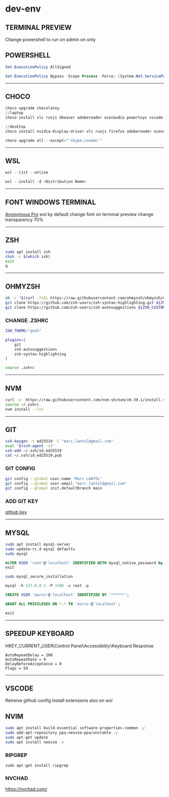 # dev-env

## TERMINAL PREVIEW
Change powershell to run on admin on only

## POWERSHELL
```powershell
Set-ExecutionPolicy AllSigned
```
```powershell
Set-ExecutionPolicy Bypass -Scope Process -Force; [System.Net.ServicePointManager]::SecurityProtocol = [System.Net.ServicePointManager]::SecurityProtocol -bor 3072; iex ((New-Object System.Net.WebClient).DownloadString('https://community.chocolatey.org/install.ps1'))
```
___
## CHOCO
```powershell
choco upgrade chocolatey
//laptop
choco install vlc runjs dbeaver adobereader ocenaudio powertoys vscode

//desktop
choco install nvidia-display-driver vlc runjs firefox adobereader ocenaudio powertoys dbeaver vscode transmission googlechrome
```

```powershell
choco upgrade all --except="'skype,conemu'"
```
___
## WSL

```powershell
wsl --list --online
```
```powershell
wsl --install -d <Distribution Name>
```
___
## FONT WINDOWS TERMINAL
[Anonymous Pro](https://www.marksimonson.com/fonts/view/anonymous-pro)
wsl by default
change font on terminal preview
change transparency 70%
___
## ZSH
```bash
sudo apt install zsh
chsh -s $(which zsh)
exit
q
```
___
## OHMYZSH

```bash
sh -c "$(curl -fsSL https://raw.githubusercontent.com/ohmyzsh/ohmyzsh/master/tools/install.sh)"
git clone https://github.com/zsh-users/zsh-syntax-highlighting.git ${ZSH_CUSTOM:-~/.oh-my-zsh/custom}/plugins/zsh-syntax-highlighting
git clone https://github.com/zsh-users/zsh-autosuggestions ${ZSH_CUSTOM:-~/.oh-my-zsh/custom}/plugins/zsh-autosuggestions
```
### CHANGE .ZSHRC
```bash
ZSH_THEME="gnzh"

plugins=(
    git
    zsh-autosuggestions
    zsh-syntax-highlighting
)
```
```bash
source .zshrc
```
___
## NVM
```bash
curl -o- https://raw.githubusercontent.com/nvm-sh/nvm/v0.39.1/install.sh | zsh
source ~/.zshrc
nvm install --lts
```
___
## GIT
```bash
ssh-keygen -t ed25519 -C "marc.lantol@gmail.com"
eval "$(ssh-agent -s)"
ssh-add ~/.ssh/id_ed25519
cat ~/.ssh/id_ed25519.pub
```

### GIT CONFIG
```bash
git config --global user.name "Marc LANTOL"
git config --global user.email "marc.lantol@gmail.com"
git config --global init.defaultBranch main
```

### ADD GIT KEY
[github key](https://github.com/settings/keys)
___
## MYSQL
```bash
sudo apt install mysql-server
sudo update-rc.d mysql defaults
sudo mysql
```
```sql
ALTER USER 'root'@'localhost' IDENTIFIED WITH mysql_native_password by '********';
exit
```
```bash
sudo mysql_secure_installation
```
```sql
mysql -h 127.0.0.1 -P 3306 -u root -p
```
```sql
CREATE USER 'marco'@'localhost' IDENTIFIED BY '******';
```
```sql
GRANT ALL PRIVILEGES ON *.* TO 'marco'@'localhost';
```
```sql
exit
```
___

## SPEEDUP KEYBOARD
HKEY_CURRENT_USER\Control Panel\Accessibility\Keyboard Response
```
AutoRepeatDelay = 200
AutoRepeatRate = 9
DelayBeforeAcceptance = 0
Flags = 59
```
___

## VSCODE
Retreive github config
Install extensions also on wsl

## NVIM
```bash
sudo apt install build-essential software-properties-common -y
sudo add-apt-repository ppa:neovim-ppa/unstable -y
sudo apt-get update
sudo apt install neovim -y
```
### RIPGREP
```
sudo apt-get install ripgrep
```
### NVCHAD
https://nvchad.com/

